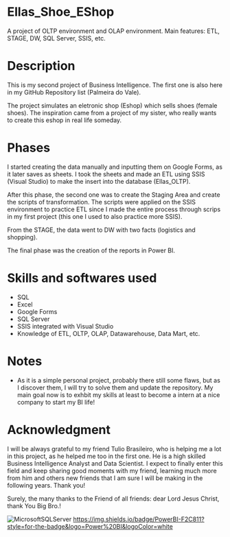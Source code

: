 # Ellas_Shoe_EShop
A project of OLTP environment and OLAP environment. Main features: ETL, STAGE, DW, SQL Server, SSIS, etc.

# Description

This is my second project of Business Intelligence. The first one is also here in my GitHub Repository list (Palmeira do Vale).

The project simulates an eletronic shop (Eshop) which sells shoes (female shoes). The inspiration came from a project of my sister, who really wants to create this eshop
in real life someday. 

# Phases

I started creating the data manually and inputting them on Google Forms, as it later saves as sheets. I took the sheets and made an ETL using SSIS (Visual Studio) to make the insert into the database (Ellas_OLTP).

After this phase, the second one was to create the Staging Area and create the scripts of transformation. The scripts were applied on the SSIS environment to practice ETL
since I made the entire process through scrips in my first project (this one I used to also practice more SSIS). 

From the STAGE, the data went to DW with two facts (logistics and shopping). 

The final phase was the creation of the reports in Power BI.

# Skills and softwares used

- SQL
- Excel
- Google Forms
- SQL Server
- SSIS integrated with Visual Studio
- Knowledge of ETL, OLTP, OLAP, Datawarehouse, Data Mart, etc.

# Notes

- As it is a simple personal project, probably there still some flaws, but as I discover them, I will try to solve them and update the repository. My main goal now is to exhbit my skills at least to become a intern at a nice company to start my BI life! 

# Acknowledgment

I will be always grateful to my friend Tulio Brasileiro, who is helping me a lot in this project, as he helped me too in the first one. He is a high skilled Business Intelligence Analyst and Data Scientist. I expect to finally enter this field and keep sharing good moments with my friend, learning much more from him and others new friends that I am sure I will be making in the following years. Thank you!

Surely, the many thanks to the Friend of all friends: dear Lord Jesus Christ, thank You Big Bro.!
	
![MicrosoftSQLServer](https://img.shields.io/badge/Microsoft%20SQL%20Sever-CC2927?style=for-the-badge&logo=microsoft%20sql%20server&logoColor=white)
https://img.shields.io/badge/PowerBI-F2C811?style=for-the-badge&logo=Power%20BI&logoColor=white


